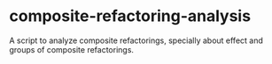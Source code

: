 # composite-refactoring-analysis
A script to analyze composite refactorings, specially about effect and groups of composite refactorings. 
